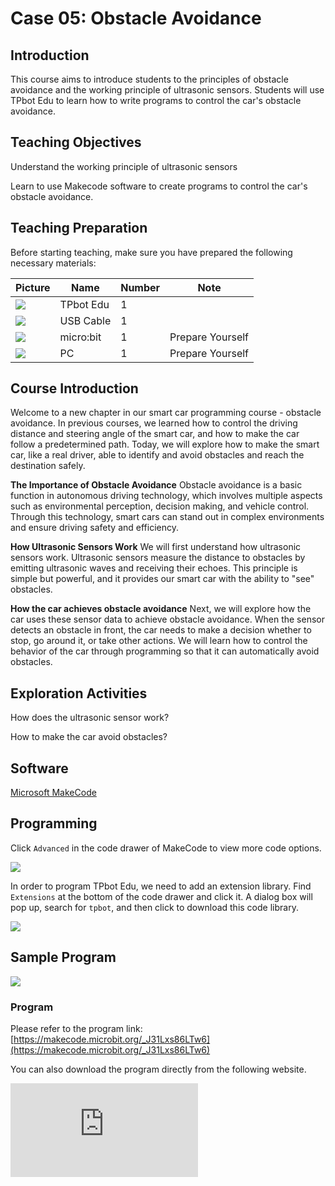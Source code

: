 ﻿---
sidebar_position: 5
sidebar_label: Obstacle Avoidance
---

# Case 05: Obstacle Avoidance

## Introduction

This course aims to introduce students to the principles of obstacle avoidance and the working principle of ultrasonic sensors. Students will use TPbot Edu to learn how to write programs to control the car's obstacle avoidance.

## Teaching Objectives

Understand the working principle of ultrasonic sensors

Learn to use Makecode software to create programs to control the car's obstacle avoidance.

## Teaching Preparation

Before starting teaching, make sure you have prepared the following necessary materials:

| Picture | Name | Number | Note |
|---|---|---|---|
| ![](https://wiki-media-ef.oss-cn-hongkong.aliyuncs.com/docs/microbit/microbit-smart-car/microbit-tpbot-edu/TPBot_tianpeng_edu.png)| TPbot Edu | 1 |   |
| ![](https://wiki-media-ef.oss-cn-hongkong.aliyuncs.com/docs/microbit/interesting-case/cutebot-fun-football-game-kit/cases-libraries/images/USB-data-cable.png) | USB Cable | 1 |   |
| ![](https://wiki-media-ef.oss-cn-hongkong.aliyuncs.com/docs/microbit/interesting-case/cutebot-fun-football-game-kit/cases-libraries/images/microbit.png) | micro:bit | 1 | Prepare Yourself |
| ![](https://wiki-media-ef.oss-cn-hongkong.aliyuncs.com/docs/microbit/interesting-case/cutebot-fun-football-game-kit/cases-libraries/images/pc.png) | PC | 1 | Prepare Yourself |

## Course Introduction

Welcome to a new chapter in our smart car programming course - obstacle avoidance. In previous courses, we learned how to control the driving distance and steering angle of the smart car, and how to make the car follow a predetermined path. Today, we will explore how to make the smart car, like a real driver, able to identify and avoid obstacles and reach the destination safely.

**The Importance of Obstacle Avoidance**
Obstacle avoidance is a basic function in autonomous driving technology, which involves multiple aspects such as environmental perception, decision making, and vehicle control. Through this technology, smart cars can stand out in complex environments and ensure driving safety and efficiency.

**How Ultrasonic Sensors Work**
We will first understand how ultrasonic sensors work. Ultrasonic sensors measure the distance to obstacles by emitting ultrasonic waves and receiving their echoes. This principle is simple but powerful, and it provides our smart car with the ability to "see" obstacles.

**How the car achieves obstacle avoidance**
Next, we will explore how the car uses these sensor data to achieve obstacle avoidance. When the sensor detects an obstacle in front, the car needs to make a decision whether to stop, go around it, or take other actions. We will learn how to control the behavior of the car through programming so that it can automatically avoid obstacles.

## Exploration Activities

How does the ultrasonic sensor work?

How to make the car avoid obstacles?

## Software

[Microsoft MakeCode](https://makecode.microbit.org/#)

## Programming

Click `Advanced` in the code drawer of MakeCode to view more code options.

![](https://wiki-media-ef.oss-cn-hongkong.aliyuncs.com/docs/microbit/interesting-case/classroom-science-pack/images/classroom-science-pack-add-extensions-02.png)

In order to program TPbot Edu, we need to add an extension library. Find `Extensions` at the bottom of the code drawer and click it. A dialog box will pop up, search for `tpbot`, and then click to download this code library.

![](https://wiki-media-ef.oss-cn-hongkong.aliyuncs.com/docs/microbit/microbit-smart-car/microbit-tpbot/images/TPBot_tianpeng_case_01_03.png)


## Sample Program

![](https://wiki-media-ef.oss-cn-hongkong.aliyuncs.com/i18n/en/docusaurus-plugin-content-docs/current/microbit/microbit-smart-car/microbit-tpbot-edu/TPBot_tianpeng_edu_case_05_07.png)

### Program

Please refer to the program link: [https://makecode.microbit.org/_J31Lxs86LTw6](https://makecode.microbit.org/_J31Lxs86LTw6)

You can also download the program directly from the following website.

<div
    style={{
        position: 'relative',
        paddingBottom: '60%',
        overflow: 'hidden',
    }}
>
    <iframe
        src="https://makecode.microbit.org/_J31Lxs86LTw6"
        frameborder="0"
        sandbox="allow-popups allow-forms allow-scripts allow-same-origin"
        style={{
            position: 'absolute',
            width: '100%',
            height: '100%',
        }}
    />
</div>


## Conclusion


When powered on, the cart moves forward and automatically turns 90 degrees if it encounters an obstacle.


## Extended Knowledge


**The working principle of ultrasonic sensors***

The working principle of an ultrasonic sensor is based on the emission and reception of sound waves, which can be used to measure distance, speed or to detect the presence of an object. Below is a concise description of how ultrasonic sensors work:

**Emitting sound waves**

**Emitter**
Ultrasonic sensors have a transmitter that emits high frequency sound waves (ultrasound) that are inaudible to the human ear.

**Receiving Reflection**

**Reflection of sound waves**
When the emitted sound waves meet an obstacle, they reflect back like an echo.

**Receiver**
There is also a receiver on the sensor to receive these reflected back sound waves.

**Calculation of distance

**Time measurement
The sensor calculates distance by measuring the time it takes for a sound wave to be sent out and received back. Since the speed of propagation of sound waves is known, the distance between the sensor and the obstacle can be calculated from the time.

**Application Scenarios**

Ultrasonic sensors are used in a wide variety of applications, such as sensing of automatic doors, obstacle avoidance systems for robots, and reversing radar for automobiles.

Through this simple but effective way, ultrasonic sensors can help devices and machines “sense” the surrounding environment, realize automatic control and intelligent interaction.
